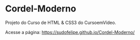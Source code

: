 # Cordel-Moderno

Projeto do Curso de HTML & CSS3 do CursoemVídeo.

Acesse a página: https://sudofelipe.github.io/Cordel-Moderno/

